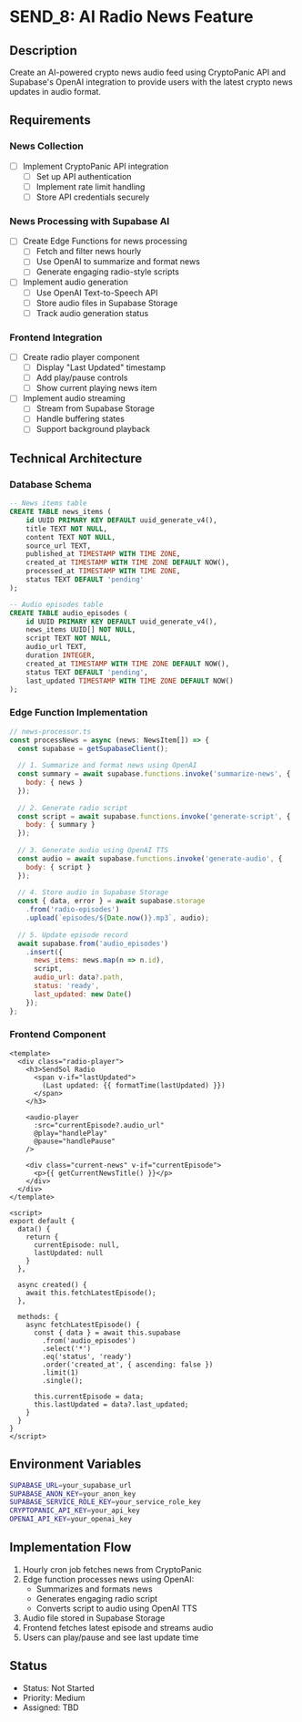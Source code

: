 # SEND_8: AI Radio News Feature

## Description
Create an AI-powered crypto news audio feed using CryptoPanic API and Supabase's OpenAI integration to provide users with the latest crypto news updates in audio format.

## Requirements
### News Collection
- [ ] Implement CryptoPanic API integration
  - [ ] Set up API authentication
  - [ ] Implement rate limit handling
  - [ ] Store API credentials securely

### News Processing with Supabase AI
- [ ] Create Edge Functions for news processing
  - [ ] Fetch and filter news hourly
  - [ ] Use OpenAI to summarize and format news
  - [ ] Generate engaging radio-style scripts
- [ ] Implement audio generation
  - [ ] Use OpenAI Text-to-Speech API
  - [ ] Store audio files in Supabase Storage
  - [ ] Track audio generation status

### Frontend Integration
- [ ] Create radio player component
  - [ ] Display "Last Updated" timestamp
  - [ ] Add play/pause controls
  - [ ] Show current playing news item
- [ ] Implement audio streaming
  - [ ] Stream from Supabase Storage
  - [ ] Handle buffering states
  - [ ] Support background playback

## Technical Architecture

### Database Schema
```sql
-- News items table
CREATE TABLE news_items (
    id UUID PRIMARY KEY DEFAULT uuid_generate_v4(),
    title TEXT NOT NULL,
    content TEXT NOT NULL,
    source_url TEXT,
    published_at TIMESTAMP WITH TIME ZONE,
    created_at TIMESTAMP WITH TIME ZONE DEFAULT NOW(),
    processed_at TIMESTAMP WITH TIME ZONE,
    status TEXT DEFAULT 'pending'
);

-- Audio episodes table
CREATE TABLE audio_episodes (
    id UUID PRIMARY KEY DEFAULT uuid_generate_v4(),
    news_items UUID[] NOT NULL,
    script TEXT NOT NULL,
    audio_url TEXT,
    duration INTEGER,
    created_at TIMESTAMP WITH TIME ZONE DEFAULT NOW(),
    status TEXT DEFAULT 'pending',
    last_updated TIMESTAMP WITH TIME ZONE DEFAULT NOW()
);
```

### Edge Function Implementation
```javascript
// news-processor.ts
const processNews = async (news: NewsItem[]) => {
  const supabase = getSupabaseClient();
  
  // 1. Summarize and format news using OpenAI
  const summary = await supabase.functions.invoke('summarize-news', {
    body: { news }
  });
  
  // 2. Generate radio script
  const script = await supabase.functions.invoke('generate-script', {
    body: { summary }
  });
  
  // 3. Generate audio using OpenAI TTS
  const audio = await supabase.functions.invoke('generate-audio', {
    body: { script }
  });
  
  // 4. Store audio in Supabase Storage
  const { data, error } = await supabase.storage
    .from('radio-episodes')
    .upload(`episodes/${Date.now()}.mp3`, audio);
    
  // 5. Update episode record
  await supabase.from('audio_episodes')
    .insert({
      news_items: news.map(n => n.id),
      script,
      audio_url: data?.path,
      status: 'ready',
      last_updated: new Date()
    });
};
```

### Frontend Component
```vue
<template>
  <div class="radio-player">
    <h3>SendSol Radio 
      <span v-if="lastUpdated">
        (Last updated: {{ formatTime(lastUpdated) }})
      </span>
    </h3>
    
    <audio-player 
      :src="currentEpisode?.audio_url"
      @play="handlePlay"
      @pause="handlePause"
    />
    
    <div class="current-news" v-if="currentEpisode">
      <p>{{ getCurrentNewsTitle() }}</p>
    </div>
  </div>
</template>

<script>
export default {
  data() {
    return {
      currentEpisode: null,
      lastUpdated: null
    }
  },
  
  async created() {
    await this.fetchLatestEpisode();
  },
  
  methods: {
    async fetchLatestEpisode() {
      const { data } = await this.supabase
        .from('audio_episodes')
        .select('*')
        .eq('status', 'ready')
        .order('created_at', { ascending: false })
        .limit(1)
        .single();
        
      this.currentEpisode = data;
      this.lastUpdated = data?.last_updated;
    }
  }
}
</script>
```

## Environment Variables
```bash
SUPABASE_URL=your_supabase_url
SUPABASE_ANON_KEY=your_anon_key
SUPABASE_SERVICE_ROLE_KEY=your_service_role_key
CRYPTOPANIC_API_KEY=your_api_key
OPENAI_API_KEY=your_openai_key
```

## Implementation Flow
1. Hourly cron job fetches news from CryptoPanic
2. Edge function processes news using OpenAI:
   - Summarizes and formats news
   - Generates engaging radio script
   - Converts script to audio using OpenAI TTS
3. Audio file stored in Supabase Storage
4. Frontend fetches latest episode and streams audio
5. Users can play/pause and see last update time

## Status
- Status: Not Started
- Priority: Medium
- Assigned: TBD
